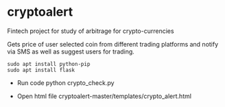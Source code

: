 # cryptoalert
Fintech project for study of arbitrage for crypto-currencies

Gets price of user selected coin from different trading platforms and notify via SMS as well as suggest users for trading.

 ``` sudo apt install python-pip ``` <br/>
 ``` sudo apt install flask ```
* Run code
python crypto_check.py

* Open html file
cryptoalert-master/templates/crypto_alert.html
